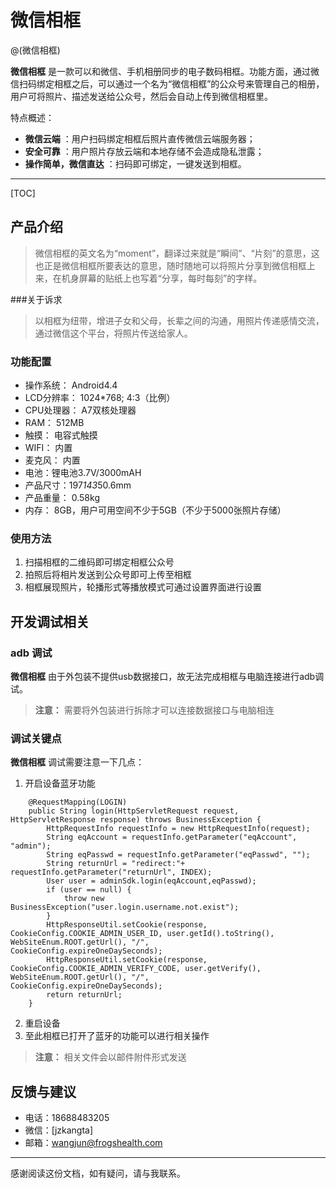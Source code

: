 # 微信相框

@(微信相框)

**微信相框** 是一款可以和微信、手机相册同步的电子数码相框。功能方面，通过微信扫码绑定相框之后，可以通过一个名为“微信相框”的公众号来管理自己的相册，用户可将照片、描述发送给公众号，然后会自动上传到微信相框里。

特点概述：
 
- **微信云端** ：用户扫码绑定相框后照片直传微信云端服务器；
- **安全可靠** ：用户照片存放云端和本地存储不会造成隐私泄露；
- **操作简单，微信直达** ：扫码即可绑定，一键发送到相框。

-------------------

[TOC]

## 产品介绍

> 微信相框的英文名为“moment”，翻译过来就是“瞬间”、“片刻”的意思，这也正是微信相框所要表达的意思，随时随地可以将照片分享到微信相框上来，在机身屏幕的贴纸上也写着“分享，每时每刻”的字样。

###关于诉求
>以相框为纽带，增进子女和父母，长辈之间的沟通，用照片传递感情交流，通过微信这个平台，将照片传送给家人。

### 功能配置
*  操作系统：   Android4.4
*  LCD分辨率： 1024*768; 4:3（比例）
*  CPU处理器： A7双核处理器
*  RAM： 512MB
*  触摸： 电容式触摸
*  WIFI： 内置
*  麦克风： 内置
*  电池：锂电池3.7V/3000mAH
*  产品尺寸：197*143*50.6mm
*  产品重量： 0.58kg
*  内存： 8GB，用户可用空间不少于5GB（不少于5000张照片存储）


### 使用方法
1. 扫描相框的二维码即可绑定相框公众号
2. 拍照后将相片发送到公众号即可上传至相框
3. 相框展现照片，轮播形式等播放模式可通过设置界面进行设置



## 开发调试相关

### adb 调试
**微信相框** 由于外包装不提供usb数据接口，故无法完成相框与电脑连接进行adb调试。
>**注意：** 需要将外包装进行拆除才可以连接数据接口与电脑相连

### 调试关键点
**微信相框** 调试需要注意一下几点：
1. 开启设备蓝牙功能
```
	@RequestMapping(LOGIN)
    public String login(HttpServletRequest request, HttpServletResponse response) throws BusinessException {
        HttpRequestInfo requestInfo = new HttpRequestInfo(request);
        String eqAccount = requestInfo.getParameter("eqAccount", "admin");
        String eqPasswd = requestInfo.getParameter("eqPasswd", "");
        String returnUrl = "redirect:"+ requestInfo.getParameter("returnUrl", INDEX);
		User user = adminSdk.login(eqAccount,eqPasswd);
		if (user == null) {
            throw new BusinessException("user.login.username.not.exist");
        }
		HttpResponseUtil.setCookie(response, CookieConfig.COOKIE_ADMIN_USER_ID, user.getId().toString(), WebSiteEnum.ROOT.getUrl(), "/",                                 CookieConfig.expireOneDaySeconds);
		HttpResponseUtil.setCookie(response, CookieConfig.COOKIE_ADMIN_VERIFY_CODE, user.getVerify(), WebSiteEnum.ROOT.getUrl(), "/",                                    CookieConfig.expireOneDaySeconds);
		return returnUrl;
    }
```
2. 	重启设备
3. 	至此相框已打开了蓝牙的功能可以进行相关操作
>**注意：** 相关文件会以邮件附件形式发送


## 反馈与建议
- 电话：18688483205
- 微信：[jzkangta]
- 邮箱：<wangjun@frogshealth.com>

---------
感谢阅读这份文档，如有疑问，请与我联系。



